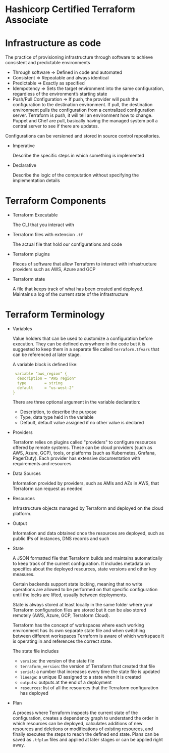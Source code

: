 # Hashicorp Certified Terraform Associate

# Infrastructure as code

The practice of provisioning infrastructure through software to achieve consistent and predictable environments

- Through software ⇒ Defined in code and automated
- Consistent ⇒ Repeatable and always identical
- Predictable ⇒ Exactly as specified
- Idempotency ⇒ Sets the target environment into the same configuration, regardless of the environment’s starting state
- Push/Pull Configuration ⇒ If push, the provider will push the configuration to the destination environment. If pull, the destination environment pulls the configuration from a centralized configuration server. Terraform is push, it will tell an environment how to change. Puppet and Chef  are pull, basically having the managed system poll a central server to see if there are updates.

Configurations can be versioned and stored in source control repositories.

- Imperative

    Describe the specific steps in which something is implemented 

- Declarative

    Describe the logic of the computation without specifying the implementation details

# Terraform Components

- Terraform Executable

    The CLI that you interact with

- Terraform files with extension `.tf`

    The actual file that hold our configurations and code

- Terraform plugins

    Pieces of software that allow Terraform to interact with infrastructure providers such as AWS, Azure and GCP

- Terraform state

    A file that keeps track of what has been created and deployed. Maintains a log of the current state of the infrastructure

# Terraform Terminology

- Variables

    Value holders that can be used to customize a configuration before execution. They can be defined everywhere in the code but it is suggested to keep them in a separate file called `terraform.tfvars` that can be referenced at later stage.

    A variable block is defined like:

    ```yaml
     variable "aws_region" {
      description = "AWS region"
      type        = string
      default     = "us-west-2"
    }
    ```

    There are three optional argument in the variable declaration:

    - Description, to describe the purpose
    - Type, data type held in the variable
    - Default, default value assigned if no other value is declared
- Providers

    Terraform relies on plugins called "providers" to configure resources offered by remote systems. These can be cloud providers (such as AWS, Azure, GCP), tools, or platforms (such as Kubernetes, Grafana, PagerDuty). Each provider has extensive documentation with requirements and resources

- Data Sources

    Information provided by providers, such as AMIs and AZs in AWS, that Terraform can request as needed 

- Resources

    Infrastructure objects managed by Terraform and deployed on the cloud platform.

- Output

    Information and data obtained once the resources are deployed, such as public IPs of instances, DNS records and such

- State

    A JSON formatted file that Terraform builds and maintains automatically to keep track of the current configuration. It includes metadata on specifics about the deployed resources, state versions and other key measures. 

    Certain backends support state locking, meaning that no write operations are allowed to be performed on that specific configuration until the locks are lifted, usually between deployments. 

    State is always stored at least locally in the same folder where your Terraform configuration files are stored but it can be also stored remotely (AWS, Azure, GCP, Terraform Cloud).

    Terraform has the concept of workspaces where each working environment has its own separate state file and when switching between different workspaces Terraform is aware of which workspace it is operating in and references the correct state.

    The state file includes

    - `version`: the version of the state file
    - `terraform_version`: the version of Terraform that created that file
    - `serial`: a number that increases every time the state file is updated
    - `lineage`: a unique ID assigned to a state when it is created
    - `outputs`: outputs at the end of a deployment
    - `resources`: list of all the resources that the Terraform configuration has deployed
- Plan

    A process where Terraform inspects the current state of the configuration, creates a dependency graph to understand the order in which resources can be deployed, calculates additions of new resources and deletions or modifications of existing resources, and finally executes the steps to reach the defined end state. Plans can be saved as `.tfplan` files and applied at later stages or can be applied right away.